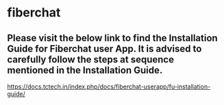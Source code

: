 # fiberchat

## Please visit the below link to find the Installation Guide for Fiberchat user App. It is advised to carefully follow the steps at sequence mentioned in the Installation Guide.

https://docs.tctech.in/index.php/docs/fiberchat-userapp/fu-installation-guide/
